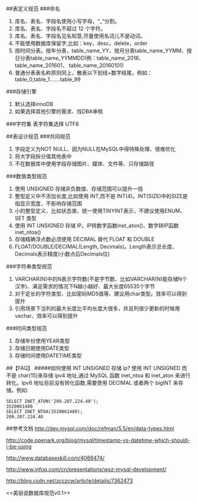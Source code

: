 ##表定义规范
###命名
1. 库名、表名、字段名使用小写字母，“_”分割。
2. 库名、表名、字段名不超过 12 个字符。
3. 库名、表名、字段名见名知意,尽量使用名词儿不是动词。
4. 不能使用数据库保留字,比如：key，desc，delete，order
5. 按时间分表。按年分表，table_name_YY、按月分表table_name_YYMM、按日分表table_name_YYMMDD(例：table_name_2016、 table_name_201601、 table_name_20160101)
6. 普通分表表名称原则同上，散表以下划线+数字结尾，例如：table_0,table_1.......table_99

###存储引擎
1. 默认选择innoDB
2. 如果选择其他引擎的需求、找DBA审核

###字符集
表字符集选择 UTF8

##表设计规范
###共同规范
1. 字段定义为NOT NULL、因为NULL在MySQL中得特殊处理、很难优化
2. 将大字段拆分值其他表中
3. 不在数据库中使用字段存储图片、媒体、文件等、只存储路径

###数值类型规范
1. 使用 UNSIGNED 存储非负数值、存储范围可以提升一倍
2. 整型定义中不添加长度,比如使用 INT,而不是 INT(4)。INT(SIZE)中的SIZE是指显示宽度，不影响存储范围
3. 小的整型定义、比如状态类、统一使用TINYINT表示，不建议使用ENUM、SET 类型
4. 使用 INT UNSIGNED 存储 IP。IP转数字函数inet_aton()、数字转IP函数inet_ntoa()
5. 存储精确浮点数必须使用 DECIMAL 替代 FLOAT 和 DOUBLE
6. FLOAT/DOUBLE/DECIMAL(Length, Decimals)。Length表示总长度、Decimals表示精度(小数点后Decimals位)

###字符串类型规范
1. VARCHAR(N)中的N表示字符数(不是字节数、比如VARCHAR(N)能存储N个汉字)、满足需求的情况下N越小越好、最大长度65535个字节
2. 对于定长的字符类型、比如密码MD5值等、建议用char类型。效率可以得到提升
3. 引用场景下当列的最大长度比平均长度大很多，并且列很少更新的时候用vachar、效率可以得到提升

###时间类型规范
1. 存储年份使用YEAR类型
2. 存储日期使用DATE类型
3. 存储时间使用DATETIME类型


##【FAQ】
#####如何使用 INT UNSIGNED 存储 ip?
使用 INT UNSIGNED 而不是 char(15)来存储 ipv4 地址,通过 MySQL 函数 inet_ntoa 和 inet_aton 来进行
转化。Ipv6 地址目前没有转化函数,需要使用 DECIMAL 或者两个 bigINT 来存储。例如: 
```
SELECT INET_ATON('209.207.224.40');
3520061480
SELECT INET_NTOA(3520061480);
209.207.224.40
```
##参考文档
http://dev.mysql.com/doc/refman/5.5/en/data-types.html

http://code.openark.org/blog/mysql/timestamp-vs-datetime-which-should-i-be-using

http://www.databaseskill.com/4069474/

http://www.infoq.com/cn/presentations/wsz-mysql-development/

http://blog.csdn.net/zcczcw/article/details/7362473

<<美丽说数据库规范v0.1>>
